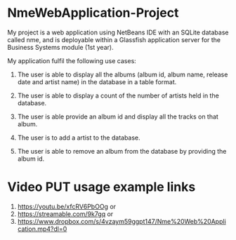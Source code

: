 # NmeWebApplication-Project
My project is a web application using NetBeans IDE with an SQLite database called nme, and is deployable within a Glassfish application server for the Business Systems module (1st year).

My application fulfil the following use cases:

1. The user is able to display all the albums (album id, album name, release date and artist name) in the database in a table format.

2. The user is able to display a count of the number of artists held in the database.

3. The user is able provide an album id and display all the tracks on that album.

4. The user is to add a artist to the database. 

5. The user is able to remove an album from the database by providing the album id.

# Video PUT usage example links
1. https://youtu.be/xfcRV6PbOOg or
2. https://streamable.com/9k7gq or 
3. https://www.dropbox.com/s/4vzaym59ggpt147/Nme%20Web%20Application.mp4?dl=0
